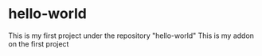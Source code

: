 # hello-world
This is my first project under the repository "hello-world"
This is my addon on the first project
